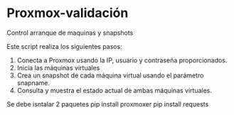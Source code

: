 # Proxmox-validación
Control arranque de maquinas y snapshots 


Este script realiza los siguientes pasos:

1. Conecta a Proxmox usando la IP, usuario y contraseña proporcionados.
2. Inicia las máquinas virtuales 
3. Crea un snapshot de cada máquina virtual usando el parámetro snapname.
4. Consulta y muestra el estado actual de ambas máquinas virtuales.



Se debe isntalar 2 paquetes 
pip install proxmoxer
pip install requests

